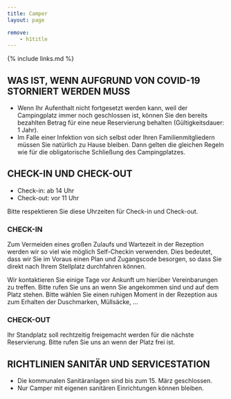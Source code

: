 ```yaml
---
title: Camper
layout: page

remove:
    - h1title
---
```


{% include links.md %}

## WAS IST, WENN AUFGRUND VON COVID-19 STORNIERT WERDEN MUSS

* Wenn Ihr Aufenthalt nicht fortgesetzt werden kann, weil der Campingplatz immer noch geschlossen ist, können Sie den bereits bezahlten Betrag für eine neue Reservierung behalten (Gültigkeitsdauer: 1 Jahr).
* Im Falle einer Infektion von sich selbst oder Ihren Familienmitgliedern müssen Sie natürlich zu Hause bleiben. Dann gelten die gleichen Regeln wie für die obligatorische Schließung des Campingplatzes.

<!--
## PUBLIC HEALTH PASSENGER LOCATOR FORM

Seit dem 1. August 2020 müssen sich unsere ausländischen Gäste 48 Stunden vor ihrer Ankunft in Belgien über das sogenannte [PUBLIC HEALTH PASSENGER LOCATOR FORM](https://travel.info-coronavirus.be/de/public-health-passenger-locator-form) anmelden. Bitte machen Sie dies vor Ihrer Ankunft.
-->

## CHECK-IN UND CHECK-OUT

* Check-in: ab 14 Uhr
* Check-out: vor 11 Uhr

Bitte respektieren Sie diese Uhrzeiten für Check-in und Check-out.

### CHECK-IN

Zum Vermeiden eines großen Zulaufs und Wartezeit in der Rezeption werden wir so viel
wie möglich Self-Checkin verwenden. Dies bedeutet, dass wir Sie im Voraus einen Plan
und Zugangscode besorgen, so dass Sie direkt nach Ihrem Stellplatz durchfahren können.

Wir kontaktieren Sie einige Tage vor Ankunft um hierüber Vereinbarungen zu treffen.
Bitte rufen Sie uns an wenn Sie angekommen sind und auf dem Platz stehen. Bitte wählen Sie
einen ruhigen Moment in der Rezeption aus zum Erhalten der Duschmarken, Müllsäcke, ...

### CHECK-OUT

Ihr Standplatz soll rechtzeitig freigemacht werden für die nächste Reservierung.
Bitte rufen Sie uns an wenn der Platz frei ist.

## RICHTLINIEN SANITÄR UND SERVICESTATION

* Die kommunalen Sanitäranlagen sind bis zum 15. März geschlossen.
* Nur Camper mit eigenen sanitären Einrichtungen können bleiben.
